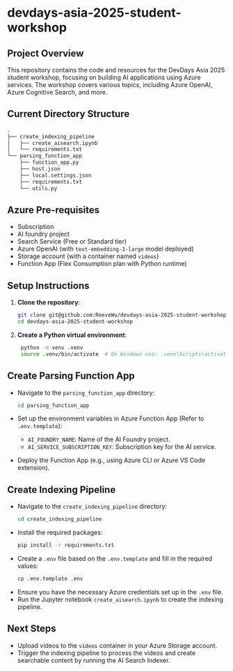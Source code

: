 # devdays-asia-2025-student-workshop

## Project Overview

This repository contains the code and resources for the DevDays Asia 2025 student workshop, focusing on building AI applications using Azure services. The workshop covers various topics, including Azure OpenAI, Azure Cognitive Search, and more.

## Current Directory Structure

```bash
.
├── create_indexing_pipeline
│   ├── create_aisearch.ipynb
│   └── requirements.txt
└── parsing_function_app
    ├── function_app.py
    ├── host.json
    ├── local.settings.json
    ├── requirements.txt
    └── utils.py
```

## Azure Pre-requisites

- Subscription
- AI foundry project
- Search Service (Free or Standard tier)
- Azure OpenAI (with `text-embedding-3-large` model deployed)
- Storage account (with a container named `videos`)
- Function App (Flex Consumption plan with Python runtime)

## Setup Instructions

1. **Clone the repository**:
   ```bash
   git clone git@github.com:ReeveWu/devdays-asia-2025-student-workshop.git
   cd devdays-asia-2025-student-workshop
   ```
2. **Create a Python virtual environment**:
   ```bash
    python -m venv .venv
    source .venv/bin/activate  # On Windows use: .venv\Scripts\activate
   ```

## Create Parsing Function App

- Navigate to the `parsing_function_app` directory:
  ```bash
  cd parsing_function_app
  ```
- Set up the environment variables in Azure Function App (Refer to `.env.template`):

  - `AI_FOUNDRY_NAME`: Name of the AI Foundry project.
  - `AI_SERVICE_SUBSCRIPTION_KEY`: Subscription key for the AI service.

- Deploy the Function App (e.g., using Azure CLI or Azure VS Code extension).

## Create Indexing Pipeline

- Navigate to the `create_indexing_pipeline` directory:
  ```bash
  cd create_indexing_pipeline
  ```
- Install the required packages:
  ```bash
  pip install -r requirements.txt
  ```
- Create a `.env` file based on the `.env.template` and fill in the required values:
  ```bash
  cp .env.template .env
  ```
- Ensure you have the necessary Azure credentials set up in the `.env` file.
- Run the Jupyter notebook `create_aisearch.ipynb` to create the indexing pipeline.

## Next Steps

- Upload videos to the `videos` container in your Azure Storage account.
- Trigger the indexing pipeline to process the videos and create searchable content by running the AI Search Indexer.
